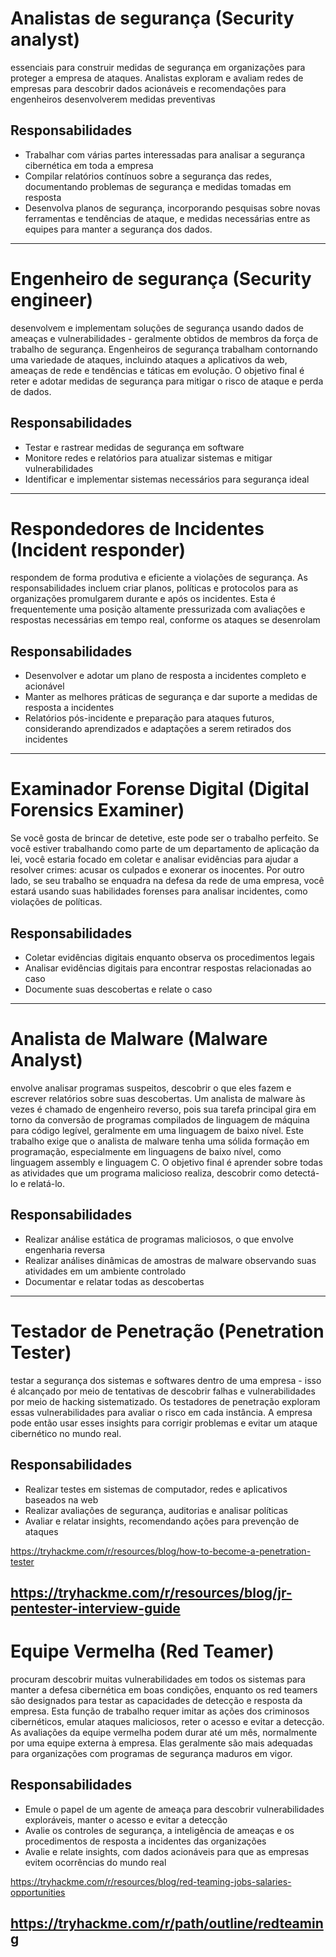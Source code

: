 # Analistas de segurança (Security analyst)
essenciais para construir medidas de segurança em organizações para proteger a empresa de ataques. Analistas exploram e avaliam redes de empresas para descobrir dados acionáveis ​​e recomendações para engenheiros desenvolverem medidas preventivas

## Responsabilidades
- Trabalhar com várias partes interessadas para analisar a segurança cibernética em toda a empresa
- Compilar relatórios contínuos sobre a segurança das redes, documentando problemas de segurança e medidas tomadas em resposta
- Desenvolva planos de segurança, incorporando pesquisas sobre novas ferramentas e tendências de ataque, e medidas necessárias entre as equipes para manter a segurança dos dados.
---

# Engenheiro de segurança (Security engineer)
desenvolvem e implementam soluções de segurança usando dados de ameaças e vulnerabilidades - geralmente obtidos de membros da força de trabalho de segurança. Engenheiros de segurança trabalham contornando uma variedade de ataques, incluindo ataques a aplicativos da web, ameaças de rede e tendências e táticas em evolução. O objetivo final é reter e adotar medidas de segurança para mitigar o risco de ataque e perda de dados.

## Responsabilidades
- Testar e rastrear medidas de segurança em software
- Monitore redes e relatórios para atualizar sistemas e mitigar vulnerabilidades
- Identificar e implementar sistemas necessários para segurança ideal
---

# Respondedores de Incidentes (Incident responder)
respondem de forma produtiva e eficiente a violações de segurança. As responsabilidades incluem criar planos, políticas e protocolos para as organizações promulgarem durante e após os incidentes. Esta é frequentemente uma posição altamente pressurizada com avaliações e respostas necessárias em tempo real, conforme os ataques se desenrolam

## Responsabilidades
- Desenvolver e adotar um plano de resposta a incidentes completo e acionável 
- Manter as melhores práticas de segurança e dar suporte a medidas de resposta a incidentes
- Relatórios pós-incidente e preparação para ataques futuros, considerando aprendizados e adaptações a serem retirados dos incidentes
---

# Examinador Forense Digital (Digital Forensics Examiner)
Se você gosta de brincar de detetive, este pode ser o trabalho perfeito. Se você estiver trabalhando como parte de um departamento de aplicação da lei, você estaria focado em coletar e analisar evidências para ajudar a resolver crimes: acusar os culpados e exonerar os inocentes. Por outro lado, se seu trabalho se enquadra na defesa da rede de uma empresa, você estará usando suas habilidades forenses para analisar incidentes, como violações de políticas.

## Responsabilidades
- Coletar evidências digitais enquanto observa os procedimentos legais
- Analisar evidências digitais para encontrar respostas relacionadas ao caso
- Documente suas descobertas e relate o caso
---

# Analista de Malware (Malware Analyst)
envolve analisar programas suspeitos, descobrir o que eles fazem e escrever relatórios sobre suas descobertas. Um analista de malware às vezes é chamado de engenheiro reverso, pois sua tarefa principal gira em torno da conversão de programas compilados de linguagem de máquina para código legível, geralmente em uma linguagem de baixo nível. Este trabalho exige que o analista de malware tenha uma sólida formação em programação, especialmente em linguagens de baixo nível, como linguagem assembly e linguagem C. O objetivo final é aprender sobre todas as atividades que um programa malicioso realiza, descobrir como detectá-lo e relatá-lo.

## Responsabilidades
- Realizar análise estática de programas maliciosos, o que envolve engenharia reversa
- Realizar análises dinâmicas de amostras de malware observando suas atividades em um ambiente controlado
- Documentar e relatar todas as descobertas
---

# Testador de Penetração (Penetration Tester)
testar a segurança dos sistemas e softwares dentro de uma empresa - isso é alcançado por meio de tentativas de descobrir falhas e vulnerabilidades por meio de hacking sistematizado. Os testadores de penetração exploram essas vulnerabilidades para avaliar o risco em cada instância. A empresa pode então usar esses insights para corrigir problemas e evitar um ataque cibernético no mundo real.

## Responsabilidades
- Realizar testes em sistemas de computador, redes e aplicativos baseados na web
- Realizar avaliações de segurança, auditorias e analisar políticas
- Avaliar e relatar insights, recomendando ações para prevenção de ataques

https://tryhackme.com/r/resources/blog/how-to-become-a-penetration-tester

https://tryhackme.com/r/resources/blog/jr-pentester-interview-guide
---

# Equipe Vermelha (Red Teamer)
procuram descobrir muitas vulnerabilidades em todos os sistemas para manter a defesa cibernética em boas condições, enquanto os red teamers são designados para testar as capacidades de detecção e resposta da empresa. Esta função de trabalho requer imitar as ações dos criminosos cibernéticos, emular ataques maliciosos, reter o acesso e evitar a detecção. As avaliações da equipe vermelha podem durar até um mês, normalmente por uma equipe externa à empresa. Elas geralmente são mais adequadas para organizações com programas de segurança maduros em vigor.

## Responsabilidades
- Emule o papel de um agente de ameaça para descobrir vulnerabilidades exploráveis, manter o acesso e evitar a detecção
- Avalie os controles de segurança, a inteligência de ameaças e os procedimentos de resposta a incidentes das organizações
- Avalie e relate insights, com dados acionáveis ​​para que as empresas evitem ocorrências do mundo real

https://tryhackme.com/r/resources/blog/red-teaming-jobs-salaries-opportunities

https://tryhackme.com/r/path/outline/redteaming
---


